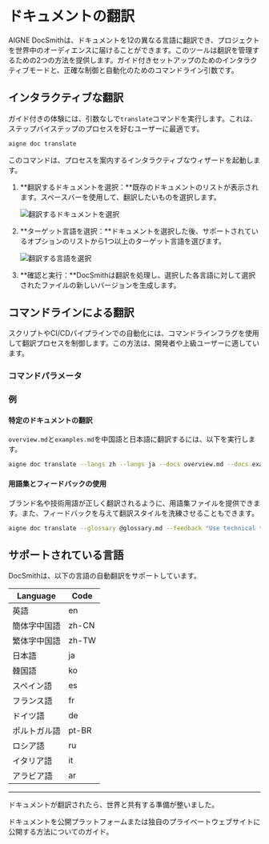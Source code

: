 # ドキュメントの翻訳

AIGNE DocSmithは、ドキュメントを12の異なる言語に翻訳でき、プロジェクトを世界中のオーディエンスに届けることができます。このツールは翻訳を管理するための2つの方法を提供します。ガイド付きセットアップのためのインタラクティブモードと、正確な制御と自動化のためのコマンドライン引数です。

## インタラクティブな翻訳

ガイド付きの体験には、引数なしで`translate`コマンドを実行します。これは、ステップバイステップのプロセスを好むユーザーに最適です。

```bash
aigne doc translate
```

このコマンドは、プロセスを案内するインタラクティブなウィザードを起動します。

1.  **翻訳するドキュメントを選択：**既存のドキュメントのリストが表示されます。スペースバーを使用して、翻訳したいものを選択します。

    ![翻訳するドキュメントを選択](https://docsmith.aigne.io/image-bin/uploads/e2cf5fa45aa856c406a444fb4665ed2d.png)

2.  **ターゲット言語を選択：**ドキュメントを選択した後、サポートされているオプションのリストから1つ以上のターゲット言語を選びます。

    ![翻訳する言語を選択](https://docsmith.aigne.io/image-bin/uploads/2e243a2488f2060a693fe0ac0c8fb5ad.png)

3.  **確認と実行：**DocSmithは翻訳を処理し、選択した各言語に対して選択されたファイルの新しいバージョンを生成します。

## コマンドラインによる翻訳

スクリプトやCI/CDパイプラインでの自動化には、コマンドラインフラグを使用して翻訳プロセスを制御します。この方法は、開発者や上級ユーザーに適しています。

### コマンドパラメータ

<x-field data-name="--langs" data-type="string" data-required="false" data-desc="ターゲット言語を1つ指定します。このフラグを複数回使用して、複数の言語を含めることができます（例：--langs zh --langs ja）。"></x-field>
<x-field data-name="--docs" data-type="string" data-required="false" data-desc="翻訳するドキュメントのパスを指定します。これも複数回使用してバッチ翻訳が可能です。"></x-field>
<x-field data-name="--feedback" data-type="string" data-required="false" data-desc="AIに提案を提供して、翻訳の品質をガイドします（例：--feedback &quot;フォーマルなトーンを使用してください&quot;）。"></x-field>
<x-field data-name="--glossary" data-type="string" data-required="false" data-desc="Markdown形式の用語集ファイルを使用して、特定の用語の一貫性を確保します（例：--glossary @path/to/glossary.md）。"></x-field>

### 例

#### 特定のドキュメントの翻訳

`overview.md`と`examples.md`を中国語と日本語に翻訳するには、以下を実行します。

```bash
aigne doc translate --langs zh --langs ja --docs overview.md --docs examples.md
```

#### 用語集とフィードバックの使用

ブランド名や技術用語が正しく翻訳されるように、用語集ファイルを提供できます。また、フィードバックを与えて翻訳スタイルを洗練させることもできます。

```bash
aigne doc translate --glossary @glossary.md --feedback "Use technical terminology consistently" --docs overview.md --langs de
```

## サポートされている言語

DocSmithは、以下の言語の自動翻訳をサポートしています。

| Language | Code |
|---|---|
| 英語 | en |
| 簡体字中国語 | zh-CN |
| 繁体字中国語 | zh-TW |
| 日本語 | ja |
| 韓国語 | ko |
| スペイン語 | es |
| フランス語 | fr |
| ドイツ語 | de |
| ポルトガル語 | pt-BR |
| ロシア語 | ru |
| イタリア語 | it |
| アラビア語 | ar |

---

ドキュメントが翻訳されたら、世界と共有する準備が整いました。

<x-card data-title="次へ：ドキュメントの公開" data-icon="lucide:upload-cloud" data-href="/features/publish-your-docs" data-cta="続きを読む">
  ドキュメントを公開プラットフォームまたは独自のプライベートウェブサイトに公開する方法についてのガイド。
</x-card>